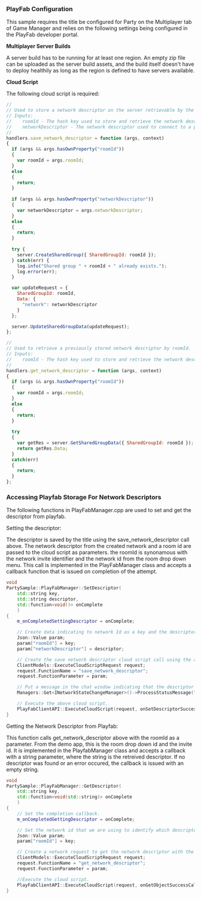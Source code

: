 ### PlayFab Configuration

This sample requires the title be configured for Party on the Multiplayer tab of Game Manager and relies on the following settings being configured in the PlayFab developer portal.

**Multiplayer Server Builds**

A server build has to be running for at least one region.
An empty zip file can be uploaded as the server build assets, 
and the build itself doesn't have to deploy healthily as long 
as the region is defined to have servers available.

**Cloud Script**

The following cloud script is required:

```javascript
//
// Used to store a network descriptor on the server retrievable by the roomId
// Inputs:
//    roomId - The hash key used to store and retrieve the network descriptor.
//    networkDescriptor - The network descriptor used to connect to a party network.
//
handlers.save_network_descriptor = function (args, context) 
{
  if (args && args.hasOwnProperty("roomId"))
  {
    var roomId = args.roomId;
  }
  else
  {
    return;
  }
  
  if (args && args.hasOwnProperty("networkDescriptor"))
  {
    var networkDescriptor = args.networkDescriptor;
  }
  else
  {
    return;
  }
  
  try {
    server.CreateSharedGroup({ SharedGroupId: roomId });
  } catch(err) {
    log.info("Shared group " + roomId + " already exists.");
    log.error(err);
  }

  var updateRequest = {
    SharedGroupId: roomId,
    Data: {
      "network": networkDescriptor
    }
  };

  server.UpdateSharedGroupData(updateRequest);
};

//
// Used to retrieve a previously stored network descriptor by roomId.
// Inputs:
//    roomId - The hash key used to store and retrieve the network descriptor.
//
handlers.get_network_descriptor = function (args, context) 
{
  if (args && args.hasOwnProperty("roomId"))
  {
    var roomId = args.roomId;
  }
  else
  {
    return;
  }
  
  try 
  {
    var getRes = server.GetSharedGroupData({ SharedGroupId: roomId });
    return getRes.Data;
  } 
  catch(err) 
  {
    return;
  }
};
```

### Accessing Playfab Storage For Network Descriptors

The following functions in PlayFabManager.cpp are used to set and get the descriptor from playfab.

Setting the descriptor:

The descriptor is saved by the title using the
save_network_descriptor call above. The network descriptor from
the created network and a room id are passed to the cloud
script as parameters. the roomId is synonamous with the network
invite identifier and the network id from the room drop down
menu. This call is implemented in the PlayFabManager class and
accepts a callback function that is issued on completion of the attempt.

```C++
void 
PartySample::PlayFabManager::SetDescriptor(
    std::string key, 
    std::string descriptor, 
    std::function<void()> onComplete
    )
{
    m_onCompletedSettingDescriptor = onComplete;

    // Create data indicating to network Id as a key and the descriptor as a value to be stored on the title group storage.
    Json::Value param;
    param["roomId"] = key;
    param["networkDescriptor"] = descriptor;

    // Create the save network descriptor cloud script call using the above data.
    ClientModels::ExecuteCloudScriptRequest request;
    request.FunctionName = "save_network_descriptor";
    request.FunctionParameter = param;

    // Put a message in the chat window indicating that the descriptor is being saved
    Managers::Get<INetworkStateChangeManager>()->ProcessStatusMessage("System", "Saving out network data: " + descriptor + ".");

    // Execute the above cloud script.
    PlayFabClientAPI::ExecuteCloudScript(request, onSetDescriptorSuccessCallback, onSetDescriptorFailCallback);
}
```

Getting the Network Descriptor from Playfab:

This function calls get_network_descriptor above with the
roomId as a parameter. From the demo app, this is the room
drop down id and the invite id. It is implemented in the
PlayfabManager class and accepts a callback with a string
parameter, where the string is the retreived descriptor. If no
descriptor was found or an error occured, the callback is
issued with an empty string.

```C++
void 
PartySample::PlayFabManager::GetDescriptor(
    std::string key, 
    std::function<void(std::string)> onComplete
    )
{
	// Set the completion callback.
	m_onCompletedGettingDescriptor = onComplete;

	// Set the network id that we are using to identify which descriptor we want.
	Json::Value param;
	param["roomId"] = key;

	// Create a network request to get the network descriptor with the above key.
	ClientModels::ExecuteCloudScriptRequest request;
	request.FunctionName = "get_network_descriptor";
	request.FunctionParameter = param;

	//Execute the cloud script.
	PlayFabClientAPI::ExecuteCloudScript(request, onGetObjectSuccessCallback, onGetObjectFailCallback);
}
```



